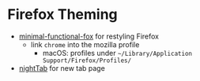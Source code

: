# Firefox Theming

- [minimal-functional-fox](https://github.com/mut-ex/minimal-functional-fox) for restyling Firefox
    - link `chrome` into the mozilla profile
        - macOS: profiles under `~/Library/Application Support/Firefox/Profiles/`
- [nightTab](https://github.com/zombieFox/nightTab) for new tab page
